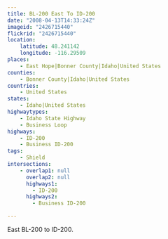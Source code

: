 ```yaml
---
title: BL-200 East To ID-200
date: "2008-04-13T14:33:24Z"
imageid: "2426715440"
flickrid: "2426715440"
location:
    latitude: 48.241142
    longitude: -116.29509
places:
    - East Hope|Bonner County|Idaho|United States
counties:
    - Bonner County|Idaho|United States
countries:
    - United States
states:
    - Idaho|United States
highwaytypes:
    - Idaho State Highway
    - Business Loop
highways:
    - ID-200
    - Business ID-200
tags:
    - Shield
intersections:
    - overlap1: null
      overlap2: null
      highways1:
        - ID-200
      highways2:
        - Business ID-200

---
```

East BL-200 to ID-200.